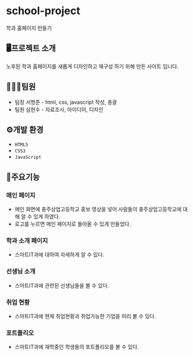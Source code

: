 # school-project

학과 홈페이지 만들기

## 🖥프로젝트 소개

노후된 학과 홈페이지를 새롭게 디자인하고 재구성 하기 위해 만든 사이트 입니다.

## 🧑‍🤝‍🧑팀원

- 팀장 서명준 - html, css, javascript 작성, 총괄
- 팀원 심현수 - 자료조사, 아이디어, 디자인

## ⚙개발 환경

- `HTML5`
- `CSS3`
- `JavaScript`


## 📌주요기능 

### 메인 페이지
 
- 메인 화면에 충주상업고등학교 홍보 영상을 넣어 사람들이 충주상업고등학교에 대해 알 수 있게 하였다.
- 로고를 누르면 메인 페이지로 돌아올 수 있게 만들었다.

### 학과 소개 페이지
  
- 스마트IT과에 대하여 자세하게 알 수 있다.

### 선생님 소개

- 스마트IT과에 관련된 선생님들을 볼 수 있다.

### 취업 현황

- 스마트IT과에 현제 취업현황과 취업가능한 기업을 미리 볼 수 있다.

### 포트폴리오

- 스마트IT과에 재학중인 학생들의 포트폴리오를 볼 수 있다.
